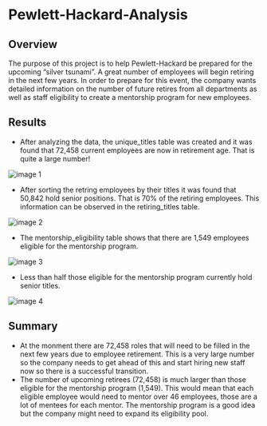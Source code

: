 # Pewlett-Hackard-Analysis
## Overview
The purpose of this project is to help Pewlett-Hackard be prepared for the upcoming “silver tsunami”. A great number of employees will begin retiring in the next few years. In order to prepare for this event, the company wants detailed information on the number of future retires from all departments as well as staff eligibility to create a mentorship program for new employees.
## Results
- After analyzing the data, the unique_titles table was created and it was found that 72,458 current employees are now in retirement age. That is quite a large number!

![image 1](https://user-images.githubusercontent.com/116690861/208303144-9ed0c2a8-1f91-4ee9-a691-09bdca5c080f.png)

- After sorting the retring employees by their titles it was found that 50,842 hold senior positions. That is 70% of the retiring employees. This information can be observed in the retiring_titles table.

![image 2](https://user-images.githubusercontent.com/116690861/208302892-b3ae83f4-36ce-470b-9cd9-4efe1dce3093.png)

- The mentorship_eligibility table shows that there are 1,549 employees eligible for the mentorship program.

![image 3](https://user-images.githubusercontent.com/116690861/208303324-88fb5d8e-098b-468f-b35b-c53c08a6c01f.png)

- Less than half those eligible for the mentorship program currently hold senior titles.

![image 4](https://user-images.githubusercontent.com/116690861/208303654-2258b398-cca4-4eb9-835f-7432a15b8bac.png)

## Summary
- At the monment there are 72,458 roles that will need to be filled in the next few years due to employee retirement. This is a very large number so the company needs to get ahead of this and start hiring new staff now so there is a successful transition. 
- The number of upcoming retirees (72,458) is much larger than those eligible for the mentorship program (1,549). This would mean that each eligible employee would need to mentor over 46 employees, those are a lot of mentees for each mentor. The mentorship program is a good idea but the company might need to expand its eligibility pool.
